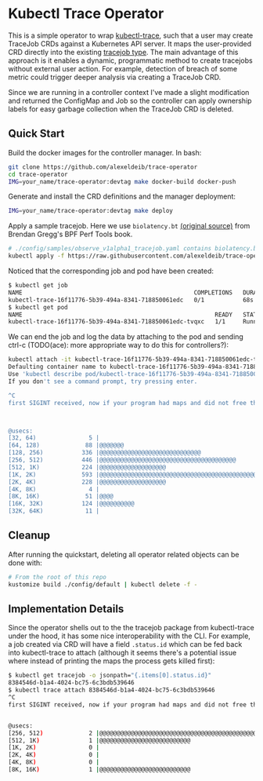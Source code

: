 # Kubectl Trace Operator

This is a simple operator to wrap [kubectl-trace][0], such that a user may
create TraceJob CRDs against a Kubernetes API server. It maps the user-provided
CRD directly into the existing [tracejob type][1]. The main advantage of this
approach is it enables a dynamic, programmatic method to create tracejobs
without external user action. For example, detection of breach of some metric
could trigger deeper analysis via creating a TraceJob CRD. 

Since we are running in a controller context I've made a slight modification and
returned the ConfigMap and Job so the controller can apply ownership labels for
easy garbage collection when the TraceJob CRD is deleted.

## Quick Start

Build the docker images for the controller manager. In bash:

```bash
git clone https://github.com/alexeldeib/trace-operator
cd trace-operator
IMG=your_name/trace-operator:devtag make docker-build docker-push
```

Generate and install the CRD definitions and the manager deployment:
```bash
IMG=your_name/trace-operator:devtag make deploy
```

Apply a sample tracejob. Here we use `biolatency.bt` [(original source)][2]  from Brendan Gregg's BPF
Perf Tools book.

```bash
# ./config/samples/observe_v1alpha1_tracejob.yaml contains biolatency.bt as its program
kubectl apply -f https://raw.githubusercontent.com/alexeldeib/trace-operator/master/config/samples/observe_v1alpha1_tracejob.yaml
```

Noticed that the corresponding job and pod have been created:

```bash
$ kubectl get job
NAME                                                 COMPLETIONS   DURATION   AGE
kubectl-trace-16f11776-5b39-494a-8341-718850061edc   0/1           68s        68s
$ kubectl get pod
NAME                                                       READY   STATUS    RESTARTS   AGE
kubectl-trace-16f11776-5b39-494a-8341-718850061edc-tvqxc   1/1     Running   0          70s
```

We can end the job and log the data by attaching to the pod and sending ctrl-c (TODO(ace): more appropriate way to do this for controllers?):
```bash
kubectl attach -it kubectl-trace-16f11776-5b39-494a-8341-718850061edc-tvqxc
Defaulting container name to kubectl-trace-16f11776-5b39-494a-8341-718850061edc.
Use 'kubectl describe pod/kubectl-trace-16f11776-5b39-494a-8341-718850061edc-tvqxc -n default' to see all of the containers in this pod.
If you don't see a command prompt, try pressing enter.

^C
first SIGINT received, now if your program had maps and did not free them it should print them out



@usecs:
[32, 64)               5 |                                                    |
[64, 128)             88 |@@@@@@@                                             |
[128, 256)           336 |@@@@@@@@@@@@@@@@@@@@@@@@@@@@@                       |
[256, 512)           446 |@@@@@@@@@@@@@@@@@@@@@@@@@@@@@@@@@@@@@@@             |
[512, 1K)            224 |@@@@@@@@@@@@@@@@@@@                                 |
[1K, 2K)             593 |@@@@@@@@@@@@@@@@@@@@@@@@@@@@@@@@@@@@@@@@@@@@@@@@@@@@|
[2K, 4K)             228 |@@@@@@@@@@@@@@@@@@@                                 |
[4K, 8K)               4 |                                                    |
[8K, 16K)             51 |@@@@                                                |
[16K, 32K)           124 |@@@@@@@@@@                                          |
[32K, 64K)            11 |                                                    |
```

## Cleanup

After running the quickstart, deleting all operator related objects can be done
with:
```bash
# From the root of this repo
kustomize build ./config/default | kubectl delete -f -
```

## Implementation Details

Since the operator shells out to the the tracejob package from kubectl-trace
under the hood, it has some nice interoperability with the CLI. For example, a
job created via CRD will have a field `.status.id` which can be fed back into
kubectl-trace to attach (although it seems there's a potential issue where
instead of printing the maps the process gets killed first):

```bash
$ kubectl get tracejob -o jsonpath="{.items[0].status.id}" 
8384546d-b1a4-4024-bc75-6c3bdb539646
$ kubectl trace attach 8384546d-b1a4-4024-bc75-6c3bdb539646
^C
first SIGINT received, now if your program had maps and did not free them it should print them out


@usecs:
[256, 512)             2 |@@@@@@@@@@@@@@@@@@@@@@@@@@@@@@@@@@@@@@@@@@@@@@@@@@@@|
[512, 1K)              1 |@@@@@@@@@@@@@@@@@@@@@@@@@@                          |
[1K, 2K)               0 |                                                    |
[2K, 4K)               0 |                                                    |
[4K, 8K)               0 |                                                    |
[8K, 16K)              1 |@@@@@@@@@@@@@@@@@@@@@@@@@@                          |
```

[0]: https://github.com/iovisor/kubectl-trace
[1]: https://github.com/iovisor/kubectl-trace/blob/master/pkg/tracejob/job.go
[2]: https://github.com/brendangregg/bpf-perf-tools-book/blob/master/originals/Ch09_Disks/biolatency.bt